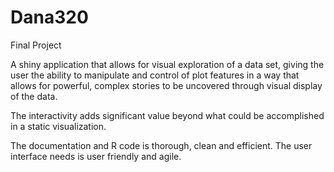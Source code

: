 # Dana320
Final Project 


A shiny application that allows for visual exploration of a data set, giving the user the ability to manipulate and control of plot features in a way that allows for powerful, complex stories to be uncovered through visual display of the data.

The interactivity adds significant value beyond what could be accomplished in a static visualization.

The documentation and R code is thorough, clean and efficient. The user interface needs is user friendly and agile.

